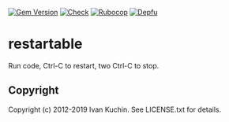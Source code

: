 [![Gem Version](https://img.shields.io/gem/v/restartable?logo=rubygems)](https://rubygems.org/gems/restartable)
[![Check](https://img.shields.io/github/actions/workflow/status/toy/restartable/check.yml?label=check&logo=github)](https://github.com/toy/restartable/actions/workflows/check.yml)
[![Rubocop](https://img.shields.io/github/actions/workflow/status/toy/restartable/rubocop.yml?label=rubocop&logo=rubocop)](https://github.com/toy/restartable/actions/workflows/rubocop.yml)
[![Depfu](https://img.shields.io/depfu/toy/restartable)](https://depfu.com/github/toy/restartable)

# restartable

Run code, Ctrl-C to restart, two Ctrl-C to stop.

## Copyright

Copyright (c) 2012-2019 Ivan Kuchin. See LICENSE.txt for details.
